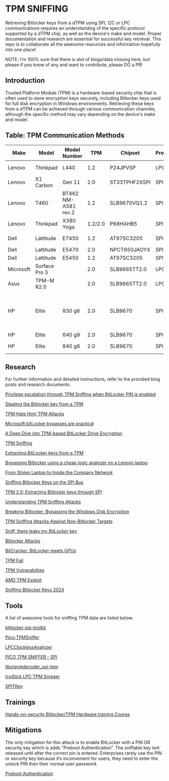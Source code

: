 # TPM SNIFFING

Retrieving Bitlocker keys from a dTPM using SPI, I2C or LPC communications requires an understanding of the specific protocol supported by a dTPM chip, as well as the device's make and model. Proper documentation and research are essential for successful key retrieval. This repo is to collaborate all the awesome resources and information hopefully into one place!

NOTE: I'm 100% sure that there is alot of blogs/data missing here, but please if you know of any and want to contribute, please DO a PR!

## Introduction

Trusted Platform Module (TPM) is a hardware-based security chip that is often used to store encryption keys securely, including Bitlocker keys used for full disk encryption in Windows environments. Retrieving these keys from a dTPM can be achieved through various communication channels, although the specific method may vary depending on the device's make and model.

## Table: TPM Communication Methods

| Make       | Model           | Model Number | TPM       | Chipset  | Protocol | Location   | Debug Headers | Blog/Research   | Extractable |
|------------|-----------------|--------------|-----------|----------|----------|------------|---------------|-----------------|-------------|
| Lenovo     | Thinkpad        | L440         | 1.2       | P24JPVSP | LPC      | Under Keyboard | Yes       | [Blog](https://blog.scrt.ch/2021/11/15/tpm-sniffing/)               | Yes         |
| Lenovo     | X1 Carbon       | Gen 11       | 2.0       | ST33TPHF2XSPI | SPI      | Under Motherboard | Test Pads       | [@NoobieDog](https://x.com/NoobieDog/status/1755166872985571662?s=20)               | Yes         |
| Lenovo     | T460       |BT462 NM-A581 rev.2| 1.2       | SLB9670VQ1.2 | SPI | Under Motherboard | Extractable via BIOS Chip | [@zaphoxx](https://twitter.com/zaphoxx/status/1763669704177078560) | Yes |
| Lenovo     | Thinkpad        |   X380 Yoga  | 1.2/2.0       | P68HAHB5   | SPI      | Under Motherboard     | Test Pads       | [Github](https://github.com/Theophile-Wemaere/TPM-sniffing)     | Yes     |
| Dell       | Lattitude       | E7450        | 1.2       | AT97SC3205 | SPI    | Under Motherboard| No           | [@SecurityJon](https://twitter.com/SecurityJon/status/1445020885472235524)               | Yes         |
| Dell       | Lattitude       | E5470        | 2.0       | NPCT650JAOYX | SPI  | Motherboard| Yes           | [Blog](https://labs.withsecure.com/publications/sniff-there-leaks-my-bitlocker-key)               | Yes         |
| Dell       | Lattitude       | E5450        | 1.2       | AT97SC3205 | SPI  | Motherboard| Yes           | [Blog](https://luemmelsec.github.io/Go-away-BitLocker-you-are-drunk/)               | Yes         |
| Microsoft  | Surface Pro 3   |              | 2.0       | SLB9665TT2.0        | LPC      | Under Battery  | No        | [Blog](https://pulsesecurity.co.nz/articles/TPM-sniffing)               | Yes         |
| Asus       | TPM-M R2.0      |              | 2.0       | SLB9665TT2.0        | LPC      | -              | Yes       | [Video](https://www.youtube.com/watch?v=-Fj3SeZww3M)      | Yes     |
| HP       | Elite       |   830 g6           | 2.0       | SLB9670        | SPI      | Under Motherboard              | No       | -      | Yes , signal can be tapped at resistor near CPU (unreliable)      |
| HP       | Elite       |   640 g9           | 2.0       | SLB9670        | SPI      | -              | Yes       | -      | Yes     |
| HP       | Elite       |   840 g6           | 2.0       | SLB9670        | SPI      | Under back cover     | No      | -      | Yes     |

## Research

For further information and detailed instructions, refer to the provided blog posts and research documents.

[Privilege escalation through TPM Sniffing when BitLocker PIN is enabled](https://blog.scrt.ch/2024/10/28/privilege-escalation-through-tpm-sniffing-when-bitlocker-pin-is-enabled/)

[Stealing the Bitlocker key from a TPM](https://astralvx.com/stealing-the-bitlocker-key-from-a-tpm/)

[TPM Hate Him! TPM Attacks](https://hacky.solutions/blog/2024/02/tpm-attack)

[Microsoft bitLocker bypasses are practical](https://blog.compass-security.com/2024/02/microsoft-bitlocker-bypasses-are-practical/)

[A Deep Dive into TPM-based BitLocker Drive Encryption](https://blog.scrt.ch/2023/09/15/a-deep-dive-into-tpm-based-bitlocker-drive-encryption/)

[TPM Sniffing](https://blog.scrt.ch/2021/11/15/tpm-sniffing/)

[Extracting BitLocker keys from a TPM](https://pulsesecurity.co.nz/articles/TPM-sniffing)

[Bypassing Bitlocker using a cheap logic analyzer on a Lenovo laptop](https://www.errno.fr/BypassingBitlocker.html)

[From Stolen Laptop to Inside the Company Network](https://dolosgroup.io/blog/2021/7/9/from-stolen-laptop-to-inside-the-company-network)

[Sniffing Bitlocker Keys on the SPI Bus](https://www.cryptic.red/post/sniffing-tpm-keys-on-the-spi-bus)

[TPM 2.0: Extracting Bitlocker keys through SPI](https://lucasteske.dev/2024/01/tpm2-bitlocker-keys)

[Understanding TPM Sniffing Attacks](https://trmm.net/tpm-sniffing/)

[Breaking Bitlocker: Bypassing the Windows Disk Encryption](https://www.youtube.com/watch?v=wTl4vEednkQ)

[TPM Sniffing Attacks Against Non-Bitlocker Targets](https://www.secura.com/blog/tpm-sniffing-attacks-against-non-bitlocker-targets)

[Sniff, there leaks my BitLocker key](https://labs.withsecure.com/publications/sniff-there-leaks-my-bitlocker-key)

[Bitlocker Attacks](https://github.com/Wack0/bitlocker-attacks)

[BitCracker: BitLocker meets GPUs](https://arxiv.org/abs/1901.01337)

[TPM Fail](https://tpm.fail/)

[TPM Vulnerabilties](https://www.bleepingcomputer.com/news/security/new-tpm-20-flaws-could-let-hackers-steal-cryptographic-keys/)

[AMD TPM Exploit](https://www.tomshardware.com/news/amd-tpm-hacked-faultpm)

[Sniffing Bitlocker Keys 2024](https://en4rab.github.io/posts/Sniffing-Bitlocker-Keys/)

## Tools

A list of awesome tools for sniffing TPM data are listed below.

[bitlocker-spi-toolkit](https://github.com/WithSecureLabs/bitlocker-spi-toolkit)

[Pico-TPMSniffer](https://github.com/stacksmashing/pico-tpmsniffer)

[LPCClocklessAnalyzer](https://github.com/stacksmashing/LPCClocklessAnalyzer)

[PICO TPM SNIFFER - SPI](https://github.com/zaphoxx/pico-tpmsniffer-spi)

[libsigrokdecoder_spi-tpm](https://github.com/ghecko/libsigrokdecoder_spi-tpm)

[IceStick LPC TPM Snigger](https://github.com/SySS-Research/icestick-lpc-tpm-sniffer)

[SPITKey](https://github.com/en4rab/SPITkey)


## Trainings

[Hands-on-security Bitlocker/TPM Hardware training Course](https://hands-on-security.com/#trainings)

## Mitigations 

The only mitigation for this attack is to enable BitLocker with a PIN OR security key which is adds "Preboot Authentication”. The sniffable key isnt released until after the correct pin is entered. Enterprises rarely use the PIN or security key because it’s inconvenient for users, they need to enter the unlock PIN then their normal user password. 

[Preboot Authentication](https://learn.microsoft.com/en-us/windows/security/operating-system-security/data-protection/bitlocker/countermeasures#preboot-authentication)



